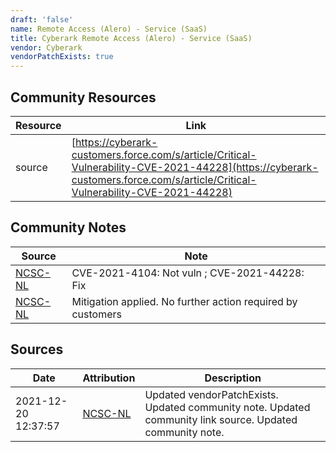 ```yaml
---
draft: 'false'
name: Remote Access (Alero) - Service (SaaS)
title: Cyberark Remote Access (Alero) - Service (SaaS)
vendor: Cyberark
vendorPatchExists: true
---
```



## Community Resources
| Resource | Link |
| --- | --- |
| source | [https://cyberark-customers.force.com/s/article/Critical-Vulnerability-CVE-2021-44228](https://cyberark-customers.force.com/s/article/Critical-Vulnerability-CVE-2021-44228) |

## Community Notes
| Source | Note |
| --- | --- |
| [NCSC-NL](https://github.com/NCSC-NL/log4shell/blob/main/software/README.md) | CVE-2021-4104: Not vuln ; CVE-2021-44228: Fix </ul> |
| [NCSC-NL](https://github.com/NCSC-NL/log4shell/blob/main/software/README.md) | Mitigation applied. No further action required by customers |

## Sources
| Date | Attribution | Description |
| --- | --- | --- |
| 2021-12-20 12:37:57 | [NCSC-NL](https://github.com/NCSC-NL/log4shell/blob/main/software/README.md) | Updated vendorPatchExists. Updated community note. Updated community link source. Updated community note.  |
